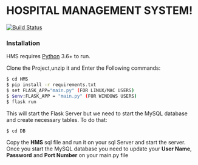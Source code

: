 # HOSPITAL MANAGEMENT SYSTEM!

[![Build Status](https://travis-ci.org/joemccann/dillinger.svg?branch=master)](https://github.com/aravindmyd/HMS)
### Installation

HMS requires [Python](https://www.python.org/downloads/) 3.6+  to run.

Clone the Project,unzip it and Enter the Following commands:

```sh
$ cd HMS
$ pip install -r requirements.txt
$ set FLASK_APP="main.py" (FOR LINUX/MAC USERS)
$ $env:FLASK_APP = "main.py" (FOR WINDOWS USERS)
$ flask run
```
This will start the Flask Server but we need to start the MySQL database and create necessary tables.
To do that:
```sh
$ cd DB
```
Copy the **HMS** sql file and run it on your sql Server and start the server.
Once you start the MySQL database you need to update your **User Name**, **Password** and **Port Number** on your main.py file
